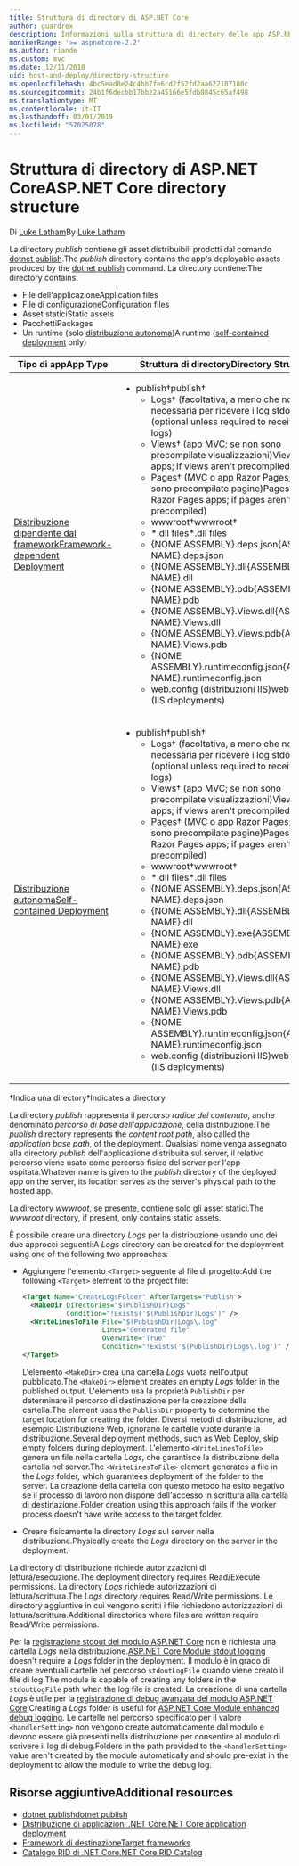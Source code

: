 ```yaml
---
title: Struttura di directory di ASP.NET Core
author: guardrex
description: Informazioni sulla struttura di directory delle app ASP.NET Core pubblicate.
monikerRange: '>= aspnetcore-2.2'
ms.author: riande
ms.custom: mvc
ms.date: 12/11/2018
uid: host-and-deploy/directory-structure
ms.openlocfilehash: 4bc5ead8e24c4bb7fe6cd2f52fd2aa622187180c
ms.sourcegitcommit: 24b1f6decbb17bb22a45166e5fdb0845c65af498
ms.translationtype: MT
ms.contentlocale: it-IT
ms.lasthandoff: 03/01/2019
ms.locfileid: "57025078"
---
```

# <a name="aspnet-core-directory-structure"></a><span data-ttu-id="78ace-103">Struttura di directory di ASP.NET Core</span><span class="sxs-lookup"><span data-stu-id="78ace-103">ASP.NET Core directory structure</span></span>

<span data-ttu-id="78ace-104">Di [Luke Latham](https://github.com/guardrex)</span><span class="sxs-lookup"><span data-stu-id="78ace-104">By [Luke Latham](https://github.com/guardrex)</span></span>

<span data-ttu-id="78ace-105">La directory *publish* contiene gli asset distribuibili prodotti dal comando [dotnet publish](/dotnet/core/tools/dotnet-publish).</span><span class="sxs-lookup"><span data-stu-id="78ace-105">The *publish* directory contains the app's deployable assets produced by the [dotnet publish](/dotnet/core/tools/dotnet-publish) command.</span></span> <span data-ttu-id="78ace-106">La directory contiene:</span><span class="sxs-lookup"><span data-stu-id="78ace-106">The directory contains:</span></span>

* <span data-ttu-id="78ace-107">File dell'applicazione</span><span class="sxs-lookup"><span data-stu-id="78ace-107">Application files</span></span>
* <span data-ttu-id="78ace-108">File di configurazione</span><span class="sxs-lookup"><span data-stu-id="78ace-108">Configuration files</span></span>
* <span data-ttu-id="78ace-109">Asset statici</span><span class="sxs-lookup"><span data-stu-id="78ace-109">Static assets</span></span>
* <span data-ttu-id="78ace-110">Pacchetti</span><span class="sxs-lookup"><span data-stu-id="78ace-110">Packages</span></span>
* <span data-ttu-id="78ace-111">Un runtime (solo [distribuzione autonoma](/dotnet/core/deploying/#self-contained-deployments-scd))</span><span class="sxs-lookup"><span data-stu-id="78ace-111">A runtime ([self-contained deployment](/dotnet/core/deploying/#self-contained-deployments-scd) only)</span></span>

| <span data-ttu-id="78ace-112">Tipo di app</span><span class="sxs-lookup"><span data-stu-id="78ace-112">App Type</span></span> | <span data-ttu-id="78ace-113">Struttura di directory</span><span class="sxs-lookup"><span data-stu-id="78ace-113">Directory Structure</span></span> |
| -------- | ------------------- |
| [<span data-ttu-id="78ace-114">Distribuzione dipendente dal framework</span><span class="sxs-lookup"><span data-stu-id="78ace-114">Framework-dependent Deployment</span></span>](/dotnet/core/deploying/#framework-dependent-deployments-fdd) | <ul><li><span data-ttu-id="78ace-115">publish&dagger;</span><span class="sxs-lookup"><span data-stu-id="78ace-115">publish&dagger;</span></span><ul><li><span data-ttu-id="78ace-116">Logs&dagger; (facoltativa, a meno che non sia necessaria per ricevere i log stdout)</span><span class="sxs-lookup"><span data-stu-id="78ace-116">Logs&dagger; (optional unless required to receive stdout logs)</span></span></li><li><span data-ttu-id="78ace-117">Views&dagger; (app MVC; se non sono precompilate visualizzazioni)</span><span class="sxs-lookup"><span data-stu-id="78ace-117">Views&dagger; (MVC apps; if views aren't precompiled)</span></span></li><li><span data-ttu-id="78ace-118">Pages&dagger; (MVC o app Razor Pages; se non sono precompilate pagine)</span><span class="sxs-lookup"><span data-stu-id="78ace-118">Pages&dagger; (MVC or Razor Pages apps; if pages aren't precompiled)</span></span></li><li><span data-ttu-id="78ace-119">wwwroot&dagger;</span><span class="sxs-lookup"><span data-stu-id="78ace-119">wwwroot&dagger;</span></span></li><li><span data-ttu-id="78ace-120">\*\.dll files</span><span class="sxs-lookup"><span data-stu-id="78ace-120">\*\.dll files</span></span></li><li><span data-ttu-id="78ace-121">{NOME ASSEMBLY}.deps.json</span><span class="sxs-lookup"><span data-stu-id="78ace-121">{ASSEMBLY NAME}.deps.json</span></span></li><li><span data-ttu-id="78ace-122">{NOME ASSEMBLY}.dll</span><span class="sxs-lookup"><span data-stu-id="78ace-122">{ASSEMBLY NAME}.dll</span></span></li><li><span data-ttu-id="78ace-123">{NOME ASSEMBLY}.pdb</span><span class="sxs-lookup"><span data-stu-id="78ace-123">{ASSEMBLY NAME}.pdb</span></span></li><li><span data-ttu-id="78ace-124">{NOME ASSEMBLY}.Views.dll</span><span class="sxs-lookup"><span data-stu-id="78ace-124">{ASSEMBLY NAME}.Views.dll</span></span></li><li><span data-ttu-id="78ace-125">{NOME ASSEMBLY}.Views.pdb</span><span class="sxs-lookup"><span data-stu-id="78ace-125">{ASSEMBLY NAME}.Views.pdb</span></span></li><li><span data-ttu-id="78ace-126">{NOME ASSEMBLY}.runtimeconfig.json</span><span class="sxs-lookup"><span data-stu-id="78ace-126">{ASSEMBLY NAME}.runtimeconfig.json</span></span></li><li><span data-ttu-id="78ace-127">web.config (distribuzioni IIS)</span><span class="sxs-lookup"><span data-stu-id="78ace-127">web.config (IIS deployments)</span></span></li></ul></li></ul> |
| [<span data-ttu-id="78ace-128">Distribuzione autonoma</span><span class="sxs-lookup"><span data-stu-id="78ace-128">Self-contained Deployment</span></span>](/dotnet/core/deploying/#self-contained-deployments-scd) | <ul><li><span data-ttu-id="78ace-129">publish&dagger;</span><span class="sxs-lookup"><span data-stu-id="78ace-129">publish&dagger;</span></span><ul><li><span data-ttu-id="78ace-130">Logs&dagger; (facoltativa, a meno che non sia necessaria per ricevere i log stdout)</span><span class="sxs-lookup"><span data-stu-id="78ace-130">Logs&dagger; (optional unless required to receive stdout logs)</span></span></li><li><span data-ttu-id="78ace-131">Views&dagger; (app MVC; se non sono precompilate visualizzazioni)</span><span class="sxs-lookup"><span data-stu-id="78ace-131">Views&dagger; (MVC apps; if views aren't precompiled)</span></span></li><li><span data-ttu-id="78ace-132">Pages&dagger; (MVC o app Razor Pages; se non sono precompilate pagine)</span><span class="sxs-lookup"><span data-stu-id="78ace-132">Pages&dagger; (MVC or Razor Pages apps; if pages aren't precompiled)</span></span></li><li><span data-ttu-id="78ace-133">wwwroot&dagger;</span><span class="sxs-lookup"><span data-stu-id="78ace-133">wwwroot&dagger;</span></span></li><li><span data-ttu-id="78ace-134">\*.dll files</span><span class="sxs-lookup"><span data-stu-id="78ace-134">\*.dll files</span></span></li><li><span data-ttu-id="78ace-135">{NOME ASSEMBLY}.deps.json</span><span class="sxs-lookup"><span data-stu-id="78ace-135">{ASSEMBLY NAME}.deps.json</span></span></li><li><span data-ttu-id="78ace-136">{NOME ASSEMBLY}.dll</span><span class="sxs-lookup"><span data-stu-id="78ace-136">{ASSEMBLY NAME}.dll</span></span></li><li><span data-ttu-id="78ace-137">{NOME ASSEMBLY}.exe</span><span class="sxs-lookup"><span data-stu-id="78ace-137">{ASSEMBLY NAME}.exe</span></span></li><li><span data-ttu-id="78ace-138">{NOME ASSEMBLY}.pdb</span><span class="sxs-lookup"><span data-stu-id="78ace-138">{ASSEMBLY NAME}.pdb</span></span></li><li><span data-ttu-id="78ace-139">{NOME ASSEMBLY}.Views.dll</span><span class="sxs-lookup"><span data-stu-id="78ace-139">{ASSEMBLY NAME}.Views.dll</span></span></li><li><span data-ttu-id="78ace-140">{NOME ASSEMBLY}.Views.pdb</span><span class="sxs-lookup"><span data-stu-id="78ace-140">{ASSEMBLY NAME}.Views.pdb</span></span></li><li><span data-ttu-id="78ace-141">{NOME ASSEMBLY}.runtimeconfig.json</span><span class="sxs-lookup"><span data-stu-id="78ace-141">{ASSEMBLY NAME}.runtimeconfig.json</span></span></li><li><span data-ttu-id="78ace-142">web.config (distribuzioni IIS)</span><span class="sxs-lookup"><span data-stu-id="78ace-142">web.config (IIS deployments)</span></span></li></ul></li></ul> |

<span data-ttu-id="78ace-143">&dagger;Indica una directory</span><span class="sxs-lookup"><span data-stu-id="78ace-143">&dagger;Indicates a directory</span></span>

<span data-ttu-id="78ace-144">La directory *publish* rappresenta il *percorso radice del contenuto*, anche denominato *percorso di base dell'applicazione*, della distribuzione.</span><span class="sxs-lookup"><span data-stu-id="78ace-144">The *publish* directory represents the *content root path*, also called the *application base path*, of the deployment.</span></span> <span data-ttu-id="78ace-145">Qualsiasi nome venga assegnato alla directory *publish* dell'applicazione distribuita sul server, il relativo percorso viene usato come percorso fisico del server per l'app ospitata.</span><span class="sxs-lookup"><span data-stu-id="78ace-145">Whatever name is given to the *publish* directory of the deployed app on the server, its location serves as the server's physical path to the hosted app.</span></span>

<span data-ttu-id="78ace-146">La directory *wwwroot*, se presente, contiene solo gli asset statici.</span><span class="sxs-lookup"><span data-stu-id="78ace-146">The *wwwroot* directory, if present, only contains static assets.</span></span>

<span data-ttu-id="78ace-147">È possibile creare una directory *Logs* per la distribuzione usando uno dei due approcci seguenti:</span><span class="sxs-lookup"><span data-stu-id="78ace-147">A *Logs* directory can be created for the deployment using one of the following two approaches:</span></span>

* <span data-ttu-id="78ace-148">Aggiungere l'elemento `<Target>` seguente al file di progetto:</span><span class="sxs-lookup"><span data-stu-id="78ace-148">Add the following `<Target>` element to the project file:</span></span>

   ```xml
   <Target Name="CreateLogsFolder" AfterTargets="Publish">
     <MakeDir Directories="$(PublishDir)Logs" 
              Condition="!Exists('$(PublishDir)Logs')" />
     <WriteLinesToFile File="$(PublishDir)Logs\.log" 
                       Lines="Generated file" 
                       Overwrite="True" 
                       Condition="!Exists('$(PublishDir)Logs\.log')" />
   </Target>
   ```

   <span data-ttu-id="78ace-149">L'elemento `<MakeDir>` crea una cartella *Logs* vuota nell'output pubblicato.</span><span class="sxs-lookup"><span data-stu-id="78ace-149">The `<MakeDir>` element creates an empty *Logs* folder in the published output.</span></span> <span data-ttu-id="78ace-150">L'elemento usa la proprietà `PublishDir` per determinare il percorso di destinazione per la creazione della cartella.</span><span class="sxs-lookup"><span data-stu-id="78ace-150">The element uses the `PublishDir` property to determine the target location for creating the folder.</span></span> <span data-ttu-id="78ace-151">Diversi metodi di distribuzione, ad esempio Distribuzione Web, ignorano le cartelle vuote durante la distribuzione.</span><span class="sxs-lookup"><span data-stu-id="78ace-151">Several deployment methods, such as Web Deploy, skip empty folders during deployment.</span></span> <span data-ttu-id="78ace-152">L'elemento `<WriteLinesToFile>` genera un file nella cartella *Logs*, che garantisce la distribuzione della cartella nel server.</span><span class="sxs-lookup"><span data-stu-id="78ace-152">The `<WriteLinesToFile>` element generates a file in the *Logs* folder, which guarantees deployment of the folder to the server.</span></span> <span data-ttu-id="78ace-153">La creazione della cartella con questo metodo ha esito negativo se il processo di lavoro non dispone dell'accesso in scrittura alla cartella di destinazione.</span><span class="sxs-lookup"><span data-stu-id="78ace-153">Folder creation using this approach fails if the worker process doesn't have write access to the target folder.</span></span>

* <span data-ttu-id="78ace-154">Creare fisicamente la directory *Logs* sul server nella distribuzione.</span><span class="sxs-lookup"><span data-stu-id="78ace-154">Physically create the *Logs* directory on the server in the deployment.</span></span>

<span data-ttu-id="78ace-155">La directory di distribuzione richiede autorizzazioni di lettura/esecuzione.</span><span class="sxs-lookup"><span data-stu-id="78ace-155">The deployment directory requires Read/Execute permissions.</span></span> <span data-ttu-id="78ace-156">La directory *Logs* richiede autorizzazioni di lettura/scrittura.</span><span class="sxs-lookup"><span data-stu-id="78ace-156">The *Logs* directory requires Read/Write permissions.</span></span> <span data-ttu-id="78ace-157">Le directory aggiuntive in cui vengono scritti i file richiedono autorizzazioni di lettura/scrittura.</span><span class="sxs-lookup"><span data-stu-id="78ace-157">Additional directories where files are written require Read/Write permissions.</span></span>

<span data-ttu-id="78ace-158">Per la [registrazione stdout del modulo ASP.NET Core](xref:host-and-deploy/aspnet-core-module#log-creation-and-redirection) non è richiesta una cartella *Logs* nella distribuzione.</span><span class="sxs-lookup"><span data-stu-id="78ace-158">[ASP.NET Core Module stdout logging](xref:host-and-deploy/aspnet-core-module#log-creation-and-redirection) doesn't require a *Logs* folder in the deployment.</span></span> <span data-ttu-id="78ace-159">Il modulo è in grado di creare eventuali cartelle nel percorso `stdoutLogFile` quando viene creato il file di log.</span><span class="sxs-lookup"><span data-stu-id="78ace-159">The module is capable of creating any folders in the `stdoutLogFile` path when the log file is created.</span></span> <span data-ttu-id="78ace-160">La creazione di una cartella *Logs* è utile per la [registrazione di debug avanzata del modulo ASP.NET Core](xref:host-and-deploy/aspnet-core-module#enhanced-diagnostic-logs).</span><span class="sxs-lookup"><span data-stu-id="78ace-160">Creating a *Logs* folder is useful for [ASP.NET Core Module enhanced debug logging](xref:host-and-deploy/aspnet-core-module#enhanced-diagnostic-logs).</span></span> <span data-ttu-id="78ace-161">Le cartelle nel percorso specificato per il valore `<handlerSetting>` non vengono create automaticamente dal modulo e devono essere già presenti nella distribuzione per consentire al modulo di scrivere il log di debug.</span><span class="sxs-lookup"><span data-stu-id="78ace-161">Folders in the path provided to the `<handlerSetting>` value aren't created by the module automatically and should pre-exist in the deployment to allow the module to write the debug log.</span></span>

## <a name="additional-resources"></a><span data-ttu-id="78ace-162">Risorse aggiuntive</span><span class="sxs-lookup"><span data-stu-id="78ace-162">Additional resources</span></span>

* [<span data-ttu-id="78ace-163">dotnet publish</span><span class="sxs-lookup"><span data-stu-id="78ace-163">dotnet publish</span></span>](/dotnet/core/tools/dotnet-publish)
* [<span data-ttu-id="78ace-164">Distribuzione di applicazioni .NET Core</span><span class="sxs-lookup"><span data-stu-id="78ace-164">.NET Core application deployment</span></span>](/dotnet/core/deploying/)
* [<span data-ttu-id="78ace-165">Framework di destinazione</span><span class="sxs-lookup"><span data-stu-id="78ace-165">Target frameworks</span></span>](/dotnet/standard/frameworks)
* [<span data-ttu-id="78ace-166">Catalogo RID di .NET Core</span><span class="sxs-lookup"><span data-stu-id="78ace-166">.NET Core RID Catalog</span></span>](/dotnet/core/rid-catalog)

